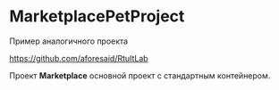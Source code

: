# MarketplacePetProject

Пример аналогичного проекта 

https://github.com/aforesaid/RtuItLab

Проект **Marketplace** основной проект с стандартным контейнером.
